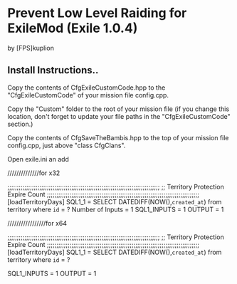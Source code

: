 # Prevent Low Level Raiding for ExileMod (Exile 1.0.4)

by [FPS]kuplion

## Install Instructions..

Copy the contents of CfgExileCustomCode.hpp to the "CfgExileCustomCode" of your mission file config.cpp.

Copy the "Custom" folder to the root of your mission file (if you change this location, don't forget to update your file paths in the "CfgExileCustomCode" section.)

Copy the contents of CfgSaveTheBambis.hpp to the top of your mission file config.cpp, just above "class CfgClans".

Open exile.ini an add 

//////////////for x32

;;;;;;;;;;;;;;;;;;;;;;;;;;;;;;;;;;;;;;;;;;;;;;;;;;;;;;;;;;;;;;;;;;;;;;;;;;;;;;;;;
;;  Territory Protection Expire Count
;;;;;;;;;;;;;;;;;;;;;;;;;;;;;;;;;;;;;;;;;;;;;;;;;;;;;;;;;;;;;;;;;;;;;;;;;;;;;;;;;
[loadTerritoryDays]
SQL1_1 = SELECT DATEDIFF(NOW(),`created_at`) from territory where `id` = ?
Number of Inputs = 1
SQL1_INPUTS = 1
OUTPUT = 1

/////////////////for x64

;;;;;;;;;;;;;;;;;;;;;;;;;;;;;;;;;;;;;;;;;;;;;;;;;;;;;;;;;;;;;;;;;;;;;;;;;;;;;;;;;
;;  Territory Protection Expire Count
;;;;;;;;;;;;;;;;;;;;;;;;;;;;;;;;;;;;;;;;;;;;;;;;;;;;;;;;;;;;;;;;;;;;;;;;;;;;;;;;;
[loadTerritoryDays]
SQL1_1 = SELECT DATEDIFF(NOW(),`created_at`) from territory where `id` = ?

SQL1_INPUTS = 1
OUTPUT = 1
